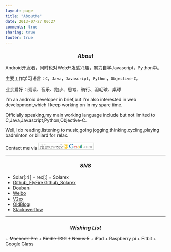 ```yaml
---
layout: page
title: "AboutMe"
date: 2013-07-27 00:27
comments: true
sharing: true
footer: true
---
```

<center><h3><em>About</em></h3></center>
Android开发者，同时也对Web开发感兴趣，努力自学Javascript，Python中。

主要工作学习语言：``C``，``Java``，``Javascript``，``Python``，``Objective-C``。

业余爱好：阅读、音乐、跑步、思考、骑行、羽毛球、桌球

I'm an android developer in brief,but I'm also interested in web development,which I keep working on in my spare time.

Officially speaking,my main working language include but not limited to C,Java,Javascript,Python,Objective-C.

Well,I do reading,listening to music,going jogging,thinking,cycling,playing badminton or billiard for relax.

Contact me via <img src="/images/gmail.gif" ></img>

--------------------------
<center><h3><em>SNS</em></h3></center>

<p><center><script type="text/javascript" src="http://www.douban.com/service/badge/73580003/?selection=latest&amp;picsize=small&amp;show=collection&amp;n=4&amp;cat=drama%7Cmovie%7Cbook%7Cmusic&amp;columns=4"></script></center></p>

+ Solar[:4] + rex[:] = Solarex
+ [Github_FlyFire](https://github.com/flyifre),[Github_Solarex](https://github.com/solarex)
+ [Douban](http://www.douban.com/people/73580003/)
+ [Weibo](http://weibo.com/Solarex)
+ [V2ex](http://v2ex.com/member/flyfire)
+ [OldBlog](http://flyfire-blog.appspot.com)
+ [Stackoverflow](https://stackoverflow.com/users/2573305/user2573305)

--------------------------

<center><h3><em>Wishing List</em></h3></center>
+ <strike>Macbook Pro</strike>
+ <strike>Kindle DXG</strike>
+ <strike>Nexus 5</strike>
+ iPad
+ Raspberry pi
+ Fitbit
+ Google Glass
